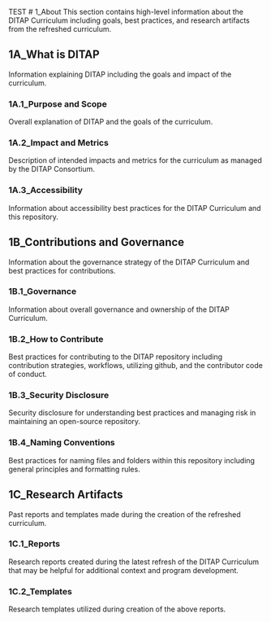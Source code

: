 TEST # 1_About
This section contains high-level information about the DITAP Curriculum including goals, best practices, and research artifacts from the refreshed curriculum. 

## 1A_What is DITAP
Information explaining DITAP including the goals and impact of the curriculum.

### 1A.1_Purpose and Scope
Overall explanation of DITAP and the goals of the curriculum. 

### 1A.2_Impact and Metrics
Description of intended impacts and metrics for the curriculum as managed by the DITAP Consortium. 

### 1A.3_Accessibility
Information about accessibility best practices for the DITAP Curriculum and this repository.

## 1B_Contributions and Governance
Information about the governance strategy of the DITAP Curriculum and best practices for contributions.

### 1B.1_Governance
Information about overall governance and ownership of the DITAP Curriculum. 

### 1B.2_How to Contribute
Best practices for contributing to the DITAP repository including contribution strategies, workflows, utilizing github, and the contributor code of conduct.

### 1B.3_Security Disclosure
Security disclosure for understanding best practices and managing risk in maintaining an open-source repository.

### 1B.4_Naming Conventions
Best practices for naming files and folders within this repository including general principles and formatting rules.

## 1C_Research Artifacts
Past reports and templates made during the creation of the refreshed curriculum.

### 1C.1_Reports
Research reports created during the latest refresh of the DITAP Curriculum that may be helpful for additional context and program development.

### 1C.2_Templates
Research templates utilized during creation of the above reports.


